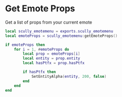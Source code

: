 # Get Emote Props

Get a list of props from your current emote
```lua
local scully_emotemenu = exports.scully_emotemenu
local emoteProps = scully_emotemenu:getEmoteProps()

if emoteProps then
    for i = 1, #emoteProps do
        local prop = emoteProps[i]
        local entity = prop.entity
        local hasPtfx = prop.hasPtfx

        if hasPtfx then
            SetEntityAlpha(entity, 200, false)
        end
    end
end
```